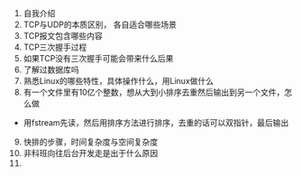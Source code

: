 1. 自我介绍
2. TCP与UDP的本质区别， 各自适合哪些场景
3. TCP报文包含哪些内容
4. TCP三次握手过程
5. 如果TCP没有三次握手可能会带来什么后果
6. 了解过数据库吗
7. 熟悉Linux的哪些特性，具体操作什么，用Linux做什么
8. 有一个文件里有10亿个整数，想从大到小排序去重然后输出到另一个文件，怎么做
- 用fstream先读，然后用排序方法进行排序，去重的话可以双指针，最后输出
9. 快排的步骤，时间复杂度与空间复杂度
10. 非科班向往后台开发走是出于什么原因
11.
